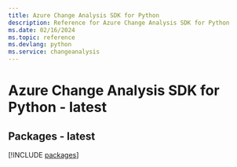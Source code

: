 ```yaml
---
title: Azure Change Analysis SDK for Python
description: Reference for Azure Change Analysis SDK for Python
ms.date: 02/16/2024
ms.topic: reference
ms.devlang: python
ms.service: changeanalysis
---
```

# Azure Change Analysis SDK for Python - latest
## Packages - latest
[!INCLUDE [packages](change-analysis-index.md)]